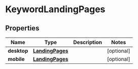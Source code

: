 # KeywordLandingPages

## Properties
Name | Type | Description | Notes
------------ | ------------- | ------------- | -------------
**desktop** | [**LandingPages**](LandingPages.md) |  |  [optional]
**mobile** | [**LandingPages**](LandingPages.md) |  |  [optional]
